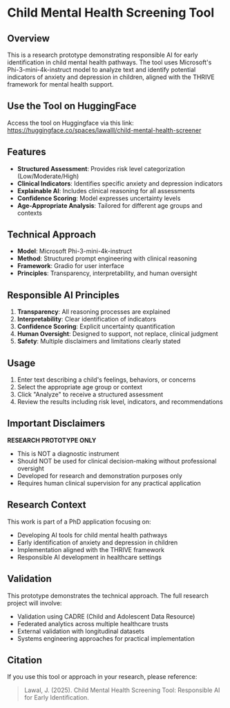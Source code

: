 # Child Mental Health Screening Tool

## Overview

This is a research prototype demonstrating responsible AI for early identification in child mental health pathways. The tool uses Microsoft's Phi-3-mini-4k-instruct model to analyze text and identify potential indicators of anxiety and depression in children, aligned with the THRIVE framework for mental health support.

## Use the Tool on HuggingFace
Access the tool on Huggingface via this link: https://huggingface.co/spaces/lawalll/child-mental-health-screener

## Features

- **Structured Assessment**: Provides risk level categorization (Low/Moderate/High)
- **Clinical Indicators**: Identifies specific anxiety and depression indicators
- **Explainable AI**: Includes clinical reasoning for all assessments
- **Confidence Scoring**: Model expresses uncertainty levels
- **Age-Appropriate Analysis**: Tailored for different age groups and contexts

## Technical Approach

- **Model**: Microsoft Phi-3-mini-4k-instruct
- **Method**: Structured prompt engineering with clinical reasoning
- **Framework**: Gradio for user interface
- **Principles**: Transparency, interpretability, and human oversight

## Responsible AI Principles

1. **Transparency**: All reasoning processes are explained
2. **Interpretability**: Clear identification of indicators
3. **Confidence Scoring**: Explicit uncertainty quantification
4. **Human Oversight**: Designed to support, not replace, clinical judgment
5. **Safety**: Multiple disclaimers and limitations clearly stated

## Usage

1. Enter text describing a child's feelings, behaviors, or concerns
2. Select the appropriate age group or context
3. Click "Analyze" to receive a structured assessment
4. Review the results including risk level, indicators, and recommendations

## Important Disclaimers

**RESEARCH PROTOTYPE ONLY**
- This is NOT a diagnostic instrument
- Should NOT be used for clinical decision-making without professional oversight
- Developed for research and demonstration purposes only
- Requires human clinical supervision for any practical application

## Research Context

This work is part of a PhD application focusing on:
- Developing AI tools for child mental health pathways
- Early identification of anxiety and depression in children
- Implementation aligned with the THRIVE framework
- Responsible AI development in healthcare settings

## Validation

This prototype demonstrates the technical approach. The full research project will involve:
- Validation using CADRE (Child and Adolescent Data Resource)
- Federated analytics across multiple healthcare trusts
- External validation with longitudinal datasets
- Systems engineering approaches for practical implementation

## Citation

If you use this tool or approach in your research, please reference:

> Lawal, J. (2025). Child Mental Health Screening Tool: Responsible AI for Early Identification.
